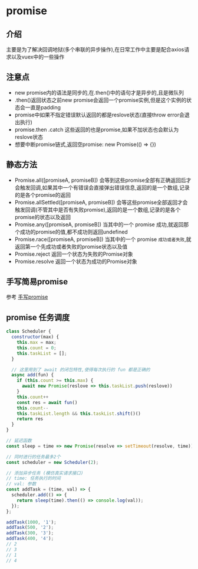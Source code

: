# promise
## 介绍
主要是为了解决回调地狱(多个串联的异步操作),在日常工作中主要是配合axios请求以及vuex中的一些操作

## 注意点
+ new promise内的语法是同步的,在.then()中的语句才是异步的,且是微队列
+ .then()返回状态之前new promise会返回一个promise实例,但是这个实例的状态会一直是padding
+ promise中如果不指定错误默认返回的都是reslove状态(直接throw error会退出执行)
+ promise.then .catch 这些返回的也是promise,如果不加状态也会默认为reslove状态
+ 想要中断promise链式,返回空promise: new Promise(() => {})

## 静态方法
+ Promise.all([promiseA, promiseB])
会等到这些promise全部有正确返回后才会触发回调,如果其中一个有错误会直接弹出错误信息,返回的是一个数组,记录的是各个promise的返回
+ Promise.allSettled([promiseA, promiseB])
会等这些promise全部返回才会触发回调(不管其中是否有失败promise),返回的是一个数组,记录的是各个promise的状态以及返回
+ Promise.any([promiseA, promiseB])
当其中的一个 promise 成功,就返回那个成功的promise的值,都不成功则返回undefined
+ Promise.race([promiseA, promiseB])
当其中的一个 promise `成功或者失败`,就返回第一个先成功或者失败的promise状态以及值
+ Promise.reject
返回一个状态为失败的Promise对象
+ Promise.resolve
返回一个状态为成功的Promise对象

## 手写简易promise
参考 <a href="/blogs/writingcode/promise/core" rel="noreferrer">手写promise</a>

## promise 任务调度
``` js
class Scheduler {
  constructor(max) {
    this.max = max;
    this.count = 0;
    this.taskList = [];
  }

  // 这里用到了 await 的闭包特性,使得每次执行的 fun 都是正确的
  async add(fun) {
    if (this.count >= this.max) {
      await new Promise(reslove => this.taskList.push(reslove))
    }
    this.count++
    const res = await fun()
    this.count--
    this.taskList.length && this.taskList.shift()()
    return res
  }
}

// 延迟函数
const sleep = time => new Promise(resolve => setTimeout(resolve, time));

// 同时进行的任务最多2个
const scheduler = new Scheduler(2);

// 添加异步任务 (模仿真实请求接口)
// time: 任务执行的时间
// val: 参数
const addTask = (time, val) => {
  scheduler.add(() => {
    return sleep(time).then(() => console.log(val));
  });
};

addTask(1000, '1');
addTask(500, '2');
addTask(300, '3');
addTask(400, '4');
// 2
// 3
// 1
// 4
```